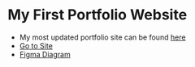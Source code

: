 # My First Portfolio Website

- My most updated portfolio site can be found [here](https://tieje-portfolio-blog-fresh.deno.dev/portfolio)
- [Go to Site](https://thomasjameslibianofrancis.gatsbyjs.io/)
- [Figma Diagram](https://www.figma.com/file/q7QvrCx1VPR3pFXZJbEtCv/portfolio-gatsby)
